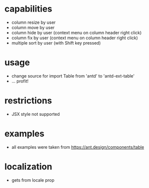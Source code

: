 # capabilities
* column resize by user
* column move by user 
* column hide by user (context menu on column header right click)
* column fix by user (context menu on column header right click)
* multiple sort by user (with Shift key pressed)

# usage
* change source for import Table from 'antd' to 'antd-ext-table'
* ... profit! 

# restrictions
* JSX style not supported

# examples
* all examples were taken from https://ant.design/components/table

# localization
* gets from locale prop